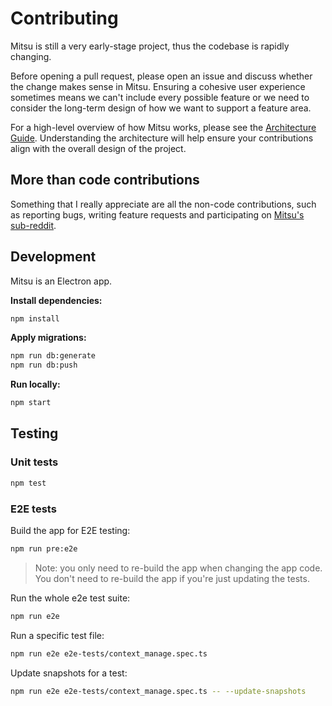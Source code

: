 # Contributing

Mitsu is still a very early-stage project, thus the codebase is rapidly changing.

Before opening a pull request, please open an issue and discuss whether the change makes sense in Mitsu. Ensuring a cohesive user experience sometimes means we can't include every possible feature or we need to consider the long-term design of how we want to support a feature area.

For a high-level overview of how Mitsu works, please see the [Architecture Guide](./docs/architecture.md). Understanding the architecture will help ensure your contributions align with the overall design of the project.

## More than code contributions

Something that I really appreciate are all the non-code contributions, such as reporting bugs, writing feature requests and participating on [Mitsu's sub-reddit](https://www.reddit.com/r/dyadbuilders).

## Development

Mitsu is an Electron app.

**Install dependencies:**

```sh
npm install
```

**Apply migrations:**

```sh
npm run db:generate
npm run db:push
```

**Run locally:**

```sh
npm start
```

## Testing

### Unit tests

```sh
npm test
```

### E2E tests

Build the app for E2E testing:

```sh
npm run pre:e2e
```

> Note: you only need to re-build the app when changing the app code. You don't need to re-build the app if you're just updating the tests.

Run the whole e2e test suite:

```sh
npm run e2e
```

Run a specific test file:

```sh
npm run e2e e2e-tests/context_manage.spec.ts
```

Update snapshots for a test:

```sh
npm run e2e e2e-tests/context_manage.spec.ts -- --update-snapshots
```
